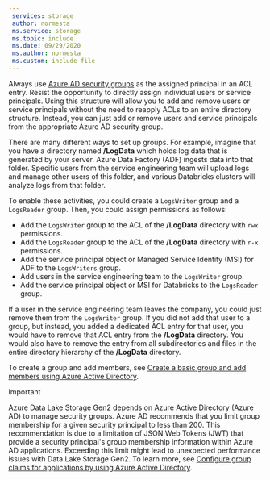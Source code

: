 ```yaml
---
 services: storage
 author: normesta
 ms.service: storage
 ms.topic: include
 ms.date: 09/29/2020
 ms.author: normesta
 ms.custom: include file
---
```


Always use [Azure AD security groups](../articles/active-directory/fundamentals/active-directory-manage-groups.md) as the assigned principal in an ACL entry. Resist the opportunity to directly assign individual users or service principals. Using this structure will allow you to add and remove users or service principals without the need to reapply ACLs to an entire directory structure. Instead, you can just add or remove users and service principals from the appropriate Azure AD security group. 

There are many different ways to set up groups. For example, imagine that you have a directory named **/LogData** which holds log data that is generated by your server. Azure Data Factory (ADF) ingests data into that folder. Specific users from the service engineering team will upload logs and manage other users of this folder, and various Databricks clusters will analyze logs from that folder. 

To enable these activities, you could create a `LogsWriter` group and a `LogsReader` group. Then, you could assign permissions as follows:

- Add the `LogsWriter` group to the ACL of the **/LogData** directory with `rwx` permissions.
- Add the `LogsReader` group to the ACL of the **/LogData** directory with `r-x` permissions.
- Add the service principal object or Managed Service Identity (MSI) for ADF to the `LogsWriters` group.
- Add users in the service engineering team to the `LogsWriter` group.
- Add the service principal object or MSI for Databricks to the `LogsReader` group.

If a user in the service engineering team leaves the company, you could just remove them from the `LogsWriter` group. If you did not add that user to a group, but instead, you added a dedicated ACL entry for that user, you would have to remove that ACL entry from the **/LogData** directory. You would also have to remove the entry from all subdirectories and files in the entire directory hierarchy of the **/LogData** directory. 

To create a group and add members, see [Create a basic group and add members using Azure Active Directory](../articles/active-directory/fundamentals/active-directory-groups-create-azure-portal.md).

> [!IMPORTANT]
> Azure Data Lake Storage Gen2 depends on Azure Active Directory (Azure AD) to manage security groups. Azure AD recommends that you limit group membership for a given security principal to less than 200. This recommendation is due to a limitation of JSON Web Tokens (JWT) that provide a security principal's group membership information within Azure AD applications. Exceeding this limit might lead to unexpected performance issues with Data Lake Storage Gen2. To learn more, see [Configure group claims for applications by using Azure Active Directory](../articles//active-directory/hybrid/connect/how-to-connect-fed-group-claims.md).